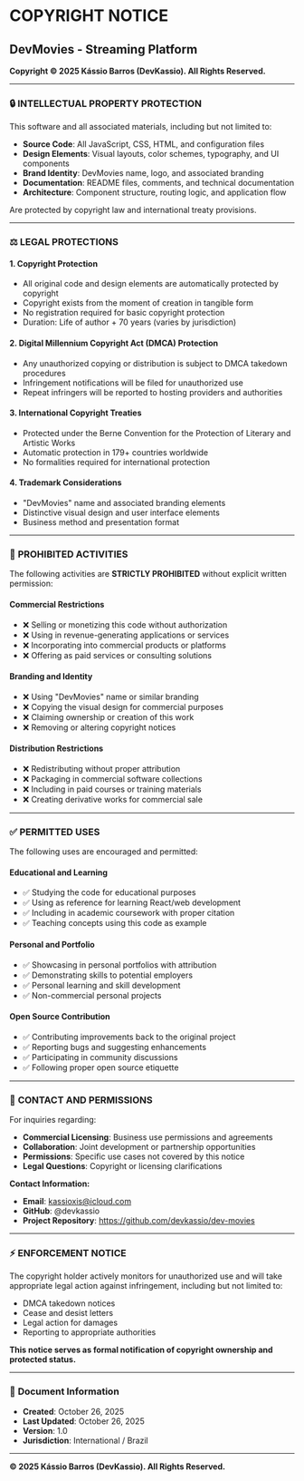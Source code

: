 # COPYRIGHT NOTICE

## DevMovies - Streaming Platform

**Copyright © 2025 Kássio Barros (DevKassio). All Rights Reserved.**

---

### 🔒 **INTELLECTUAL PROPERTY PROTECTION**

This software and all associated materials, including but not limited to:

- **Source Code**: All JavaScript, CSS, HTML, and configuration files
- **Design Elements**: Visual layouts, color schemes, typography, and UI
  components
- **Brand Identity**: DevMovies name, logo, and associated branding
- **Documentation**: README files, comments, and technical documentation
- **Architecture**: Component structure, routing logic, and application flow

Are protected by copyright law and international treaty provisions.

---

### ⚖️ **LEGAL PROTECTIONS**

#### **1. Copyright Protection**

- All original code and design elements are automatically protected by copyright
- Copyright exists from the moment of creation in tangible form
- No registration required for basic copyright protection
- Duration: Life of author + 70 years (varies by jurisdiction)

#### **2. Digital Millennium Copyright Act (DMCA) Protection**

- Any unauthorized copying or distribution is subject to DMCA takedown
  procedures
- Infringement notifications will be filed for unauthorized use
- Repeat infringers will be reported to hosting providers and authorities

#### **3. International Copyright Treaties**

- Protected under the Berne Convention for the Protection of Literary and
  Artistic Works
- Automatic protection in 179+ countries worldwide
- No formalities required for international protection

#### **4. Trademark Considerations**

- "DevMovies" name and associated branding elements
- Distinctive visual design and user interface elements
- Business method and presentation format

---

### 🚫 **PROHIBITED ACTIVITIES**

The following activities are **STRICTLY PROHIBITED** without explicit written
permission:

#### **Commercial Restrictions**

- ❌ Selling or monetizing this code without authorization
- ❌ Using in revenue-generating applications or services
- ❌ Incorporating into commercial products or platforms
- ❌ Offering as paid services or consulting solutions

#### **Branding and Identity**

- ❌ Using "DevMovies" name or similar branding
- ❌ Copying the visual design for commercial purposes
- ❌ Claiming ownership or creation of this work
- ❌ Removing or altering copyright notices

#### **Distribution Restrictions**

- ❌ Redistributing without proper attribution
- ❌ Packaging in commercial software collections
- ❌ Including in paid courses or training materials
- ❌ Creating derivative works for commercial sale

---

### ✅ **PERMITTED USES**

The following uses are encouraged and permitted:

#### **Educational and Learning**

- ✅ Studying the code for educational purposes
- ✅ Using as reference for learning React/web development
- ✅ Including in academic coursework with proper citation
- ✅ Teaching concepts using this code as example

#### **Personal and Portfolio**

- ✅ Showcasing in personal portfolios with attribution
- ✅ Demonstrating skills to potential employers
- ✅ Personal learning and skill development
- ✅ Non-commercial personal projects

#### **Open Source Contribution**

- ✅ Contributing improvements back to the original project
- ✅ Reporting bugs and suggesting enhancements
- ✅ Participating in community discussions
- ✅ Following proper open source etiquette

---

### 📧 **CONTACT AND PERMISSIONS**

For inquiries regarding:

- **Commercial Licensing**: Business use permissions and agreements
- **Collaboration**: Joint development or partnership opportunities
- **Permissions**: Specific use cases not covered by this notice
- **Legal Questions**: Copyright or licensing clarifications

**Contact Information:**

- **Email**: kassioxis@icloud.com
- **GitHub**: @devkassio
- **Project Repository**: https://github.com/devkassio/dev-movies

---

### ⚡ **ENFORCEMENT NOTICE**

The copyright holder actively monitors for unauthorized use and will take
appropriate legal action against infringement, including but not limited to:

- DMCA takedown notices
- Cease and desist letters
- Legal action for damages
- Reporting to appropriate authorities

**This notice serves as formal notification of copyright ownership and protected
status.**

---

### 📅 **Document Information**

- **Created**: October 26, 2025
- **Last Updated**: October 26, 2025
- **Version**: 1.0
- **Jurisdiction**: International / Brazil

---

**© 2025 Kássio Barros (DevKassio). All Rights Reserved.**
